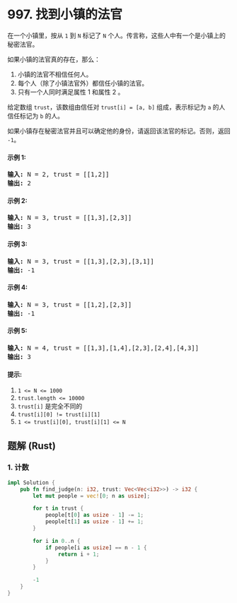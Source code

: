 # 997. 找到小镇的法官
在一个小镇里，按从 ```1``` 到 ```N``` 标记了 ```N``` 个人。传言称，这些人中有一个是小镇上的秘密法官。

如果小镇的法官真的存在，那么：
1. 小镇的法官不相信任何人。
2. 每个人（除了小镇法官外）都信任小镇的法官。
3. 只有一个人同时满足属性 1 和属性 2 。

给定数组 ```trust```，该数组由信任对 ```trust[i] = [a, b]``` 组成，表示标记为 ```a``` 的人信任标记为 ```b``` 的人。

如果小镇存在秘密法官并且可以确定他的身份，请返回该法官的标记。否则，返回 ```-1```。

#### 示例 1:
<pre>
<strong>输入:</strong> N = 2, trust = [[1,2]]
<strong>输出:</strong> 2
</pre>

#### 示例 2:
<pre>
<strong>输入:</strong> N = 3, trust = [[1,3],[2,3]]
<strong>输出:</strong> 3
</pre>

#### 示例 3:
<pre>
<strong>输入:</strong> N = 3, trust = [[1,3],[2,3],[3,1]]
<strong>输出:</strong> -1
</pre>

#### 示例 4:
<pre>
<strong>输入:</strong> N = 3, trust = [[1,2],[2,3]]
<strong>输出:</strong> -1
</pre>

#### 示例 5:
<pre>
<strong>输入:</strong> N = 4, trust = [[1,3],[1,4],[2,3],[2,4],[4,3]]
<strong>输出:</strong> 3
</pre>

#### 提示:
1. ```1 <= N <= 1000```
2. ```trust.length <= 10000```
3. ```trust[i]``` 是完全不同的
4. ```trust[i][0] != trust[i][1]```
5. ```1 <= trust[i][0], trust[i][1] <= N```

## 题解 (Rust)

### 1. 计数
```Rust
impl Solution {
    pub fn find_judge(n: i32, trust: Vec<Vec<i32>>) -> i32 {
        let mut people = vec![0; n as usize];

        for t in trust {
            people[t[0] as usize - 1] -= 1;
            people[t[1] as usize - 1] += 1;
        }

        for i in 0..n {
            if people[i as usize] == n - 1 {
                return i + 1;
            }
        }

        -1
    }
}
```

